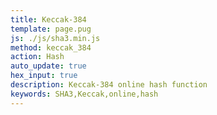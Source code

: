```yaml
---
title: Keccak-384
template: page.pug
js: ./js/sha3.min.js
method: keccak_384
action: Hash
auto_update: true
hex_input: true
description: Keccak-384 online hash function
keywords: SHA3,Keccak,online,hash
---
```

